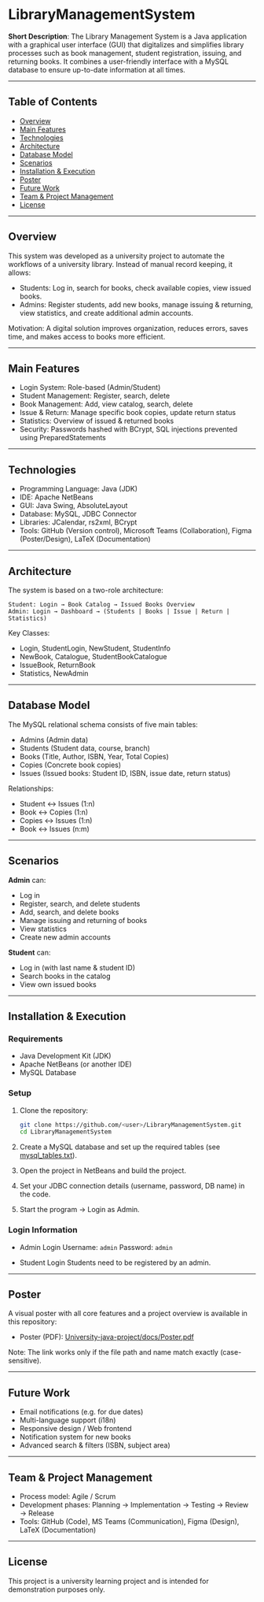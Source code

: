 # LibraryManagementSystem

**Short Description**: The Library Management System is a Java application with a graphical user interface (GUI) that digitalizes and simplifies library processes such as book management, student registration, issuing, and returning books. It combines a user-friendly interface with a MySQL database to ensure up-to-date information at all times.

---

## Table of Contents

* [Overview](#overview)
* [Main Features](#main-features)
* [Technologies](#technologies)
* [Architecture](#architecture)
* [Database Model](#database-model)
* [Scenarios](#scenarios)
* [Installation & Execution](#installation--execution)
* [Poster](#poster)
* [Future Work](#future-work)
* [Team & Project Management](#team--project-management)
* [License](#license)

---

## Overview

This system was developed as a university project to automate the workflows of a university library. Instead of manual record keeping, it allows:

* Students: Log in, search for books, check available copies, view issued books.
* Admins: Register students, add new books, manage issuing & returning, view statistics, and create additional admin accounts.

Motivation: A digital solution improves organization, reduces errors, saves time, and makes access to books more efficient.

---

## Main Features

* Login System: Role-based (Admin/Student)
* Student Management: Register, search, delete
* Book Management: Add, view catalog, search, delete
* Issue & Return: Manage specific book copies, update return status
* Statistics: Overview of issued & returned books
* Security: Passwords hashed with BCrypt, SQL injections prevented using PreparedStatements

---

## Technologies

* Programming Language: Java (JDK)
* IDE: Apache NetBeans
* GUI: Java Swing, AbsoluteLayout
* Database: MySQL, JDBC Connector
* Libraries: JCalendar, rs2xml, BCrypt
* Tools: GitHub (Version control), Microsoft Teams (Collaboration), Figma (Poster/Design), LaTeX (Documentation)

---

## Architecture

The system is based on a two-role architecture:

```
Student: Login → Book Catalog → Issued Books Overview
Admin: Login → Dashboard → (Students | Books | Issue | Return | Statistics)
```

Key Classes:

* Login, StudentLogin, NewStudent, StudentInfo
* NewBook, Catalogue, StudentBookCatalogue
* IssueBook, ReturnBook
* Statistics, NewAdmin

---

## Database Model

The MySQL relational schema consists of five main tables:

* Admins (Admin data)
* Students (Student data, course, branch)
* Books (Title, Author, ISBN, Year, Total Copies)
* Copies (Concrete book copies)
* Issues (Issued books: Student ID, ISBN, issue date, return status)

Relationships:

* Student ↔ Issues (1\:n)
* Book ↔ Copies (1\:n)
* Copies ↔ Issues (1\:n)
* Book ↔ Issues (n\:m)

---

## Scenarios

**Admin** can:

* Log in
* Register, search, and delete students
* Add, search, and delete books
* Manage issuing and returning of books
* View statistics
* Create new admin accounts

**Student** can:

* Log in (with last name & student ID)
* Search books in the catalog
* View own issued books

---

## Installation & Execution

### Requirements

* Java Development Kit (JDK)
* Apache NetBeans (or another IDE)
* MySQL Database

### Setup

1. Clone the repository:

   ```bash
   git clone https://github.com/<user>/LibraryManagementSystem.git
   cd LibraryManagementSystem
   ```
2. Create a MySQL database and set up the required tables (see [mysql\_tables.txt](./University-java-project/docs/mysql_tables.txt)).
3. Open the project in NetBeans and build the project.
4. Set your JDBC connection details (username, password, DB name) in the code.
5. Start the program → Login as Admin.

### Login Information

* Admin Login
  Username: `admin`
  Password: `admin`

* Student Login
  Students need to be registered by an admin.

---

## Poster

A visual poster with all core features and a project overview is available in this repository:

* Poster (PDF): [University-java-project/docs/Poster.pdf](./University-java-project/docs/Poster.pdf)

Note: The link works only if the file path and name match exactly (case-sensitive).

---

## Future Work

* Email notifications (e.g. for due dates)
* Multi-language support (i18n)
* Responsive design / Web frontend
* Notification system for new books
* Advanced search & filters (ISBN, subject area)

---

## Team & Project Management

* Process model: Agile / Scrum
* Development phases: Planning → Implementation → Testing → Review → Release
* Tools: GitHub (Code), MS Teams (Communication), Figma (Design), LaTeX (Documentation)

---

## License

This project is a university learning project and is intended for demonstration purposes only.
